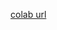 [colab url](https://colab.research.google.com/github/mathmechterver/terver2020/blob/master/prac10/Practice10.ipynb)
